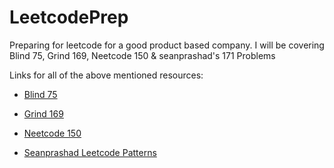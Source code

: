 # LeetcodePrep
Preparing for leetcode for a good product based company. I will be covering Blind 75, Grind 169, Neetcode 150 &amp; seanprashad's 171 Problems

Links for all of the above mentioned resources:

- [Blind 75](https://neetcode.io/practice)

- [Grind 169](https://www.techinterviewhandbook.org/grind75?weeks=17&hours=9)

- [Neetcode 150](https://neetcode.io/practice)

- [Seanprashad Leetcode Patterns](https://seanprashad.com/leetcode-patterns/)
